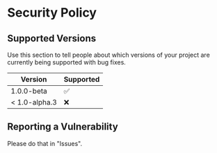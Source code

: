 # Security Policy

## Supported Versions

Use this section to tell people about which versions of your project are
currently being supported with bug fixes.

|     Version     |     Supported      |
| --------------- | ------------------ |
| 1.0.0-beta      | :white_check_mark: |
| < 1.0-alpha.3   | :x:                |

## Reporting a Vulnerability

Please do that in "Issues".
